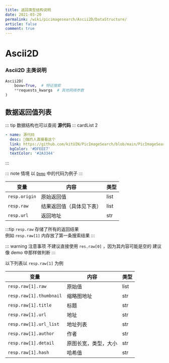 ```yaml
---
title: 返回类型结构说明
date: 2021-03-20
permalink: /wiki/picimagesearch/Ascii2D/DataStructure/
article: false
comment: true
---
```


# Ascii2D

### Ascii2D 主类说明

```python
Ascii2D(
    bovw=True,  # 特征搜索
    **requests_kwargs  # 其他网络参数
)
```

## 数据返回值列表

::: tip
数据结构也可以查阅 **源代码**
::: cardList 2

```yaml
- name: 源代码
  desc: 🚀强的人直接看这个
  link: https://github.com/kitUIN/PicImageSearch/blob/main/PicImageSearch/model/ascii2d.py
  bgColor: '#DFEEE7'
  textColor: '#2A3344'
```

:::

::: note 情境
以 [`Demo`](/wiki/picimagesearch/Ascii2D/Demo#示例) 中的代码为例子
:::

| 变量            | 内容           | 类型   |
|---------------|--------------|------|
| `resp.origin` | 原始返回值        | list |
| `resp.raw`    | 结果返回值（具体见下表） | list |
| `resp.url`    | 返回地址         | str  |

:::tip
`resp.raw` 存储了所有的返回结果  
例如 `resp.raw[1]` 内存放了第一条搜索结果
:::

::: warning 注意事项
不建议直接使用 `res.raw[0]` ，因为其内容可能是空的
建议像 demo 中那样做判断
:::

以下列表以 `resp.raw[1]` 为例

| 变量                      | 内容         | 类型   |
|-------------------------|------------|------|
| `resp.raw[1].raw`       | 原始值        | list |
| `resp.raw[1].thumbnail` | 缩略图地址      | str  |
| `resp.raw[1].title`     | 标题         | str  |
| `resp.raw[1].url`       | 地址         | str  |
| `resp.raw[1].url_list`  | 地址列表       | str  |
| `resp.raw[1].author`    | 作者         | str  |
| `resp.raw[1].detail`    | 原图长宽，类型，大小 | str  |
| `resp.raw[1].hash`      | 哈希值        | str  |


